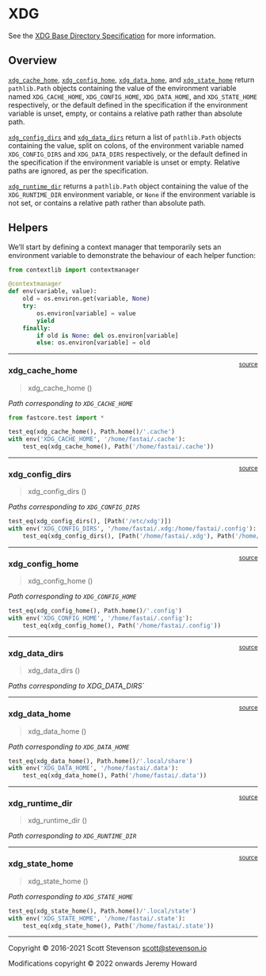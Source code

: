 # XDG


<!-- WARNING: THIS FILE WAS AUTOGENERATED! DO NOT EDIT! -->

See the [XDG Base Directory
Specification](https://specifications.freedesktop.org/basedir-spec/basedir-spec-latest.html)
for more information.

## Overview

[`xdg_cache_home`](https://fastcore.fast.ai/xdg.html#xdg_cache_home),
[`xdg_config_home`](https://fastcore.fast.ai/xdg.html#xdg_config_home),
[`xdg_data_home`](https://fastcore.fast.ai/xdg.html#xdg_data_home), and
[`xdg_state_home`](https://fastcore.fast.ai/xdg.html#xdg_state_home)
return `pathlib.Path` objects containing the value of the environment
variable named `XDG_CACHE_HOME`, `XDG_CONFIG_HOME`, `XDG_DATA_HOME`, and
`XDG_STATE_HOME` respectively, or the default defined in the
specification if the environment variable is unset, empty, or contains a
relative path rather than absolute path.

[`xdg_config_dirs`](https://fastcore.fast.ai/xdg.html#xdg_config_dirs)
and [`xdg_data_dirs`](https://fastcore.fast.ai/xdg.html#xdg_data_dirs)
return a list of `pathlib.Path` objects containing the value, split on
colons, of the environment variable named `XDG_CONFIG_DIRS` and
`XDG_DATA_DIRS` respectively, or the default defined in the
specification if the environment variable is unset or empty. Relative
paths are ignored, as per the specification.

[`xdg_runtime_dir`](https://fastcore.fast.ai/xdg.html#xdg_runtime_dir)
returns a `pathlib.Path` object containing the value of the
`XDG_RUNTIME_DIR` environment variable, or `None` if the environment
variable is not set, or contains a relative path rather than absolute
path.

## Helpers

We’ll start by defining a context manager that temporarily sets an
environment variable to demonstrate the behaviour of each helper
function:

``` python
from contextlib import contextmanager
```

``` python
@contextmanager
def env(variable, value):
    old = os.environ.get(variable, None)
    try:
        os.environ[variable] = value
        yield
    finally:
        if old is None: del os.environ[variable]
        else: os.environ[variable] = old
```

------------------------------------------------------------------------

<a
href="https://github.com/fastai/fastcore/blob/master/fastcore/xdg.py#L27"
target="_blank" style="float:right; font-size:smaller">source</a>

### xdg_cache_home

>  xdg_cache_home ()

*Path corresponding to `XDG_CACHE_HOME`*

``` python
from fastcore.test import *
```

``` python
test_eq(xdg_cache_home(), Path.home()/'.cache')
with env('XDG_CACHE_HOME', '/home/fastai/.cache'):
    test_eq(xdg_cache_home(), Path('/home/fastai/.cache'))
```

------------------------------------------------------------------------

<a
href="https://github.com/fastai/fastcore/blob/master/fastcore/xdg.py#L32"
target="_blank" style="float:right; font-size:smaller">source</a>

### xdg_config_dirs

>  xdg_config_dirs ()

*Paths corresponding to `XDG_CONFIG_DIRS`*

``` python
test_eq(xdg_config_dirs(), [Path('/etc/xdg')])
with env('XDG_CONFIG_DIRS', '/home/fastai/.xdg:/home/fastai/.config'):
    test_eq(xdg_config_dirs(), [Path('/home/fastai/.xdg'), Path('/home/fastai/.config')])
```

------------------------------------------------------------------------

<a
href="https://github.com/fastai/fastcore/blob/master/fastcore/xdg.py#L37"
target="_blank" style="float:right; font-size:smaller">source</a>

### xdg_config_home

>  xdg_config_home ()

*Path corresponding to `XDG_CONFIG_HOME`*

``` python
test_eq(xdg_config_home(), Path.home()/'.config')
with env('XDG_CONFIG_HOME', '/home/fastai/.config'):
    test_eq(xdg_config_home(), Path('/home/fastai/.config'))
```

------------------------------------------------------------------------

<a
href="https://github.com/fastai/fastcore/blob/master/fastcore/xdg.py#L42"
target="_blank" style="float:right; font-size:smaller">source</a>

### xdg_data_dirs

>  xdg_data_dirs ()

*Paths corresponding to XDG_DATA_DIRS\`*

------------------------------------------------------------------------

<a
href="https://github.com/fastai/fastcore/blob/master/fastcore/xdg.py#L47"
target="_blank" style="float:right; font-size:smaller">source</a>

### xdg_data_home

>  xdg_data_home ()

*Path corresponding to `XDG_DATA_HOME`*

``` python
test_eq(xdg_data_home(), Path.home()/'.local/share')
with env('XDG_DATA_HOME', '/home/fastai/.data'):
    test_eq(xdg_data_home(), Path('/home/fastai/.data'))
```

------------------------------------------------------------------------

<a
href="https://github.com/fastai/fastcore/blob/master/fastcore/xdg.py#L52"
target="_blank" style="float:right; font-size:smaller">source</a>

### xdg_runtime_dir

>  xdg_runtime_dir ()

*Path corresponding to `XDG_RUNTIME_DIR`*

------------------------------------------------------------------------

<a
href="https://github.com/fastai/fastcore/blob/master/fastcore/xdg.py#L58"
target="_blank" style="float:right; font-size:smaller">source</a>

### xdg_state_home

>  xdg_state_home ()

*Path corresponding to `XDG_STATE_HOME`*

``` python
test_eq(xdg_state_home(), Path.home()/'.local/state')
with env('XDG_STATE_HOME', '/home/fastai/.state'):
    test_eq(xdg_state_home(), Path('/home/fastai/.state'))
```

------------------------------------------------------------------------

Copyright © 2016-2021 Scott Stevenson <scott@stevenson.io>

Modifications copyright © 2022 onwards Jeremy Howard
